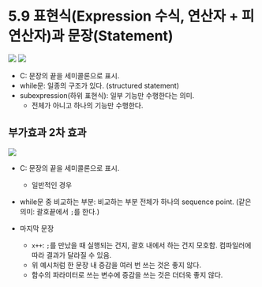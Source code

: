 # 5.9 표현식(Expression 수식, 연산자 + 피연산자)과 문장(Statement)

<img src="https://github.com/uber9ma/following_C/blob/master/images/chapter5/oper19.png?raw=true">

<img src="https://github.com/uber9ma/following_C/blob/master/images/chapter5/oper20.png?raw=true">

* C: 문장의 끝을 세미콜론으로 표시.
* while문: 일종의 구조가 있다. (structured statement)
* subexpression(하위 표현식): 일부 기능만 수행한다는 의미.
    - 전체가 아니고 하나의 기능만 수행한다.

## 부가효과 2차 효과
<img src="https://github.com/uber9ma/following_C/blob/master/images/chapter5/oper21.png?raw=true">

* C: 문장의 끝을 세미콜론으로 표시.
    - 일반적인 경우
* while문 중 비교하는 부분: 비교하는 부분 전체가 하나의 sequence point. (같은 의미: 괄호끝에서 `;`를 한다.)

* 마지막 문장
    - `x++`: `;`를 만났을 때 실행되는 건지, 괄호 내에서 하는 건지 모호함. 컴파일러에 따라 결과가 달라질 수 있음.
    - 위 예시처럼 한 문장 내 증감을 여러 번 쓰는 것은 좋지 않다. 
    - 함수의 파라미터로 쓰는 변수에 증감을 쓰는 것은 더더욱 좋지 않다.


